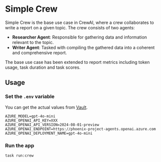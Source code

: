# Simple Crew

Simple Crew is the base use case in CrewAI, where a crew collaborates to write a report on a given topic. The crew consists of two agents:

- **Researcher Agent**: Responsible for gathering data and information relevant to the topic.
- **Writer Agent**: Tasked with compiling the gathered data into a coherent and comprehensive report.

The base use case has been extended to report metrics including token usage, task duration and task scores.

## Usage

### Set the `.env` variable

You can get the actual values from [Vault](https://cisco-eti.atlassian.net/wiki/spaces/PHI/pages/962428934/Access+LLM+services#Azure).

```
AZURE_MODEL=gpt-4o-mini
AZURE_OPENAI_API_KEY=XXX
AZURE_OPENAI_API_VERSION=2024-08-01-preview
AZURE_OPENAI_ENDPOINT=https://phoenix-project-agents.openai.azure.com
AZURE_OPENAI_DEPLOYMENT_NAME=gpt-4o-mini
```

### Run the app

```sh
task run:crew
```
